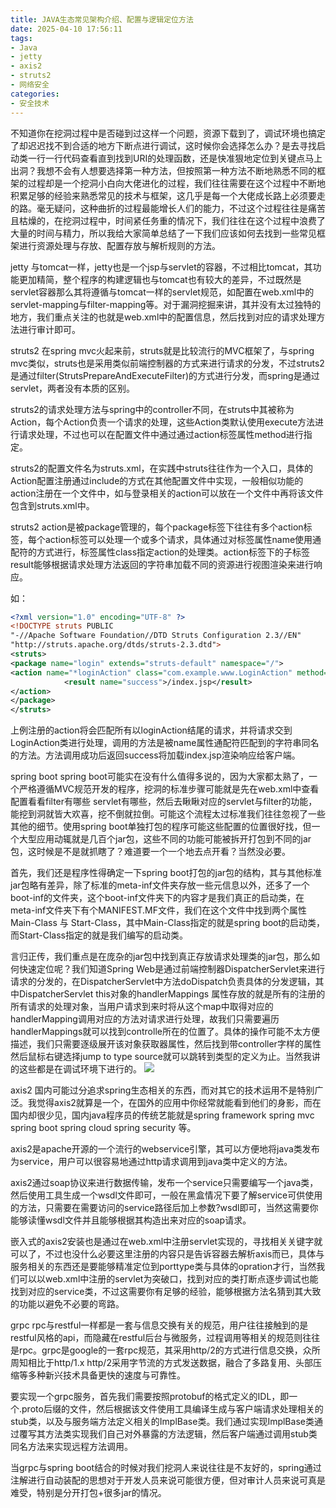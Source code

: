 ```yaml
---
title: JAVA生态常见架构介绍、配置与逻辑定位方法
date: 2025-04-10 17:56:11
tags:
- Java
- jetty
- axis2
- struts2
- 网络安全
categories:
- 安全技术
---
```


不知道你在挖洞过程中是否碰到过这样一个问题，资源下载到了，调试环境也搞定了却迟迟找不到合适的地方下断点进行调试，这时候你会选择怎么办？是去寻找启动类一行一行代码查看直到找到URI的处理函数，还是快准狠地定位到关键点马上出洞？我想不会有人想要选择第一种方法，但按照第一种方法不断地熟悉不同的框架的过程却是一个挖洞小白向大佬进化的过程，我们往往需要在这个过程中不断地积累足够的经验来熟悉常见的技术与框架，这几乎是每一个大佬成长路上必须要走的路。毫无疑问，这种曲折的过程最能增长人们的能力，不过这个过程往往是痛苦且枯燥的，在挖洞过程中，时间紧任务重的情况下，我们往往在这个过程中浪费了大量的时间与精力，所以我给大家简单总结了一下我们应该如何去找到一些常见框架进行资源处理与存放、配置存放与解析规则的方法。

jetty
与tomcat一样，jetty也是一个jsp与servlet的容器，不过相比tomcat，其功能更加精简，整个程序的构建逻辑也与tomcat也有较大的差异，不过既然是servlet容器那么其将遵循与tomcat一样的servlet规范，如配置在web.xml中的servlet-mapping与filter-mapping等。对于漏洞挖掘来讲，其并没有太过独特的地方，我们重点关注的也就是web.xml中的配置信息，然后找到对应的请求处理方法进行审计即可。

struts2
在spring mvc火起来前，struts就是比较流行的MVC框架了，与spring mvc类似，struts也是采用类似前端控制器的方式来进行请求的分发，不过struts2是通过filter(StrutsPrepareAndExecuteFilter)的方式进行分发，而spring是通过servlet，两者没有本质的区别。

struts2的请求处理方法与spring中的controller不同，在struts中其被称为Action，每个Action负责一个请求的处理，这些Action类默认使用execute方法进行请求处理，不过也可以在配置文件中通过通过action标签属性method进行指定。

struts2的配置文件名为struts.xml，在实践中struts往往作为一个入口，具体的Action配置注册通过include的方式在其他配置文件中实现，一般相似功能的action注册在一个文件中，如与登录相关的action可以放在一个文件中再将该文件包含到struts.xml中。

struts2 action是被package管理的，每个package标签下往往有多个action标签，每个action标签可以处理一个或多个请求，具体通过对标签属性name使用通配符的方式进行，标签属性class指定action的处理类。action标签下的子标签result能够根据请求处理方法返回的字符串加载不同的资源进行视图渲染来进行响应。

如：
```xml
<?xml version="1.0" encoding="UTF-8" ?>
<!DOCTYPE struts PUBLIC
"-//Apache Software Foundation//DTD Struts Configuration 2.3//EN"
"http://struts.apache.org/dtds/struts-2.3.dtd">
<struts>
<package name="login" extends="struts-default" namespace="/">
<action name="*loginAction" class="com.example.www.LoginAction" method="{1}">
            <result name="success">/index.jsp</result>
</action>
</package>
</struts>
```
上例注册的action将会匹配所有以loginAction结尾的请求，并将请求交到LoginAction类进行处理，调用的方法是被name属性通配符匹配到的字符串同名的方法。方法调用成功后返回success将加载index.jsp渲染响应给客户端。

spring boot
spring boot可能实在没有什么值得多说的，因为大家都太熟了，一个严格遵循MVC规范开发的程序，挖洞的标准步骤可能就是先在web.xml中查看配置看看filter有哪些 servlet有哪些，然后去瞅瞅对应的servlet与filter的功能，能挖到洞就皆大欢喜，挖不倒就拉倒。可能这个流程太过标准我们往往忽视了一些其他的细节。使用spring boot单独打包的程序可能这些配置的位置很好找，但一个大型应用动辄就是几百个jar包，这些不同的功能可能被拆开打包到不同的jar包，这时候是不是就抓瞎了？难道要一个一个地去点开看？当然没必要。

首先，我们还是程序性得确定一下spring boot打包的jar包的结构，其与其他标准jar包略有差异，除了标准的meta-inf文件夹存放一些元信息以外，还多了一个boot-inf的文件夹，这个boot-inf文件夹下的内容才是我们真正的启动类，在meta-inf文件夹下有个MANIFEST.MF文件，我们在这个文件中找到两个属性Main-Class 与 Start-Class，其中Main-Class指定的就是spring boot的启动类，而Start-Class指定的就是我们编写的启动类。

言归正传，我们重点是在庞杂的jar包中找到真正存放请求处理类的jar包，那么如何快速定位呢？我们知道Spring Web是通过前端控制器DispatcherServlet来进行请求的分发的，在DispatcherServlet中方法doDispatch负责具体的分发逻辑，其中DispatcherServlet this对象的handlerMappings 属性存放的就是所有的注册的所有请求的处理对象，当用户请求到来时将从这个map中取得对应的handlerMapping调用对应的方法对请求进行处理，故我们只需要遍历handlerMappings就可以找到controlle所在的位置了。具体的操作可能不太方便描述，我们只需要逐级展开该对象获取器属性，然后找到带controller字样的属性然后鼠标右键选择jump to type source就可以跳转到类型的定义为止。当然我讲的这些都是在调试环境下进行的。
![](640.webp)


axis2
国内可能过分追求spring生态相关的东西，而对其它的技术运用不是特别广泛。我觉得axis2就算是一个，在国外的应用中你经常就能看到他们的身影，而在国内却很少见，国内java程序员的传统艺能就是spring framework    spring mvc spring boot   spring cloud spring security 等。

axis2是apache开源的一个流行的webservice引擎，其可以方便地将java类发布为service，用户可以很容易地通过http请求调用到java类中定义的方法。

axis2通过soap协议来进行数据传输，发布一个service只需要编写一个java类，然后使用工具生成一个wsdl文件即可，一般在黑盒情况下要了解service可供使用的方法，只需要在需要访问的service路径后加上参数?wsdl即可，当然这需要你能够读懂wsdl文件并且能够根据其构造出来对应的soap请求。

嵌入式的axis2安装也是通过在web.xml中注册servlet实现的，寻找相关关键字就可以了，不过也没什么必要这里注册的内容只是告诉容器去解析axis而已，具体与服务相关的东西还是要能够精准定位到porttype类与具体的opration才行，当然我们可以以web.xml中注册的servlet为突破口，找到对应的类打断点逐步调试也能找到对应的service类，不过这需要你有足够的经验，能够根据方法名猜到其大致的功能以避免不必要的弯路。

grpc
rpc与restful一样都是一套与信息交换有关的规范，用户往往接触到的是restful风格的api，而隐藏在restful后台与微服务，过程调用等相关的规范则往往是rpc。grpc是google的一套rpc规范，其采用http/2的方式进行信息交换，众所周知相比于http/1.x http/2采用字节流的方式发送数据，融合了多路复用、头部压缩等多种新兴技术具备更快的速度与可靠性。

要实现一个grpc服务，首先我们需要按照protobuf的格式定义的IDL，即一个.proto后缀的文件，然后根据该文件使用工具编译生成与客户端请求处理相关的stub类，以及与服务端方法定义相关的ImplBase类。我们通过实现ImplBase类通过覆写其方法类实现我们自己对外暴露的方法逻辑，然后客户端通过调用stub类同名方法来实现远程方法调用。

当grpc与spring boot结合的时候对我们挖洞人来说往往是不友好的，spring通过注解进行自动装配的思想对于开发人员来说可能很方便，但对审计人员来说可真是难受，特别是分开打包+很多jar的情况。